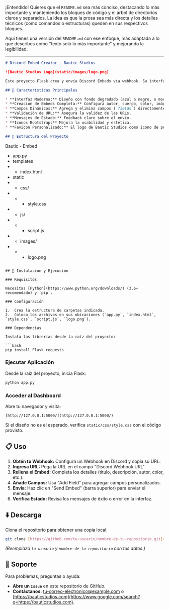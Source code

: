 ¡Entendido\! Quieres que el `README.md` sea más conciso, destacando lo más importante y manteniendo los bloques de código y el árbol de directorios claros y separados. La idea es que la prosa sea más directa y los detalles técnicos (como comandos o estructuras) queden en sus respectivos bloques.

Aquí tienes una versión del `README.md` con ese enfoque, más adaptada a lo que describes como "texto solo lo más importante" y mejorando la legibilidad.

-----

```markdown
# Discord Embed Creator - Bautic Studios

![Bautic Studios Logo](static/images/logo.png)

Este proyecto Flask crea y envía Discord Embeds vía webhook. Su interfaz es moderna y visualmente atractiva, inspirada en "OnlyPipe" y "Paysend link", con un fondo degradado vibrante, glassmorphism sutil y sin sombras.

## 🌟 Características Principales

* **Interfaz Moderna:** Diseño con fondo degradado (azul a negro, o morado oscuro a vibrante, similar a OnlyPipe), glassmorphism y estilo sin sombras.
* **Creación de Embeds Completa:** Configura autor, cuerpo, color, imágenes, pie de página y timestamp.
* **Campos Dinámicos:** Agrega y elimina campos (`fields`) directamente desde la interfaz.
* **Validación de URL:** Asegura la validez de las URLs.
* **Mensajes de Estado:** Feedback claro sobre el envío.
* **Iconos Bootstrap:** Mejora la usabilidad y estética.
* **Favicon Personalizado:** El logo de Bautic Studios como icono de pestaña.

## 📂 Estructura del Proyecto

```

Bautic - Embed
- app.py
- templates
- - index.html
- static
- - css/
- - - style.css
- - js/
- - - script.js
- - images/
- - - logo.png

````

## 🚀 Instalación y Ejecución

### Requisitos

Necesitas [Python](https://www.python.org/downloads/) (3.6+ recomendado) y `pip`.

### Configuración

1.  Crea la estructura de carpetas indicada.
2.  Coloca los archivos en sus ubicaciones (`app.py`, `index.html`, `style.css`, `script.js`, `logo.png`).

### Dependencias

Instala las librerías desde la raíz del proyecto:

```bash
pip install Flask requests
````

### Ejecutar Aplicación

Desde la raíz del proyecto, inicia Flask:

```bash
python app.py
```

### Acceder al Dashboard

Abre tu navegador y visita:

```
[http://127.0.0.1:5000/](http://127.0.0.1:5000/)
```

Si el diseño no es el esperado, verifica `static/css/style.css` con el código provisto.

## 📋 Uso

1.  **Obtén tu Webhook:** Configura un Webhook en Discord y copia su URL.
2.  **Ingresa URL:** Pega la URL en el campo "Discord Webhook URL".
3.  **Rellena el Embed:** Completa los detalles (título, descripción, autor, color, etc.).
4.  **Añade Campos:** Usa "Add Field" para agregar campos personalizados.
5.  **Envía:** Haz clic en "Send Embed" (barra superior) para enviar el mensaje.
6.  **Verifica Estado:** Revisa los mensajes de éxito o error en la interfaz.

## ⬇️ Descarga

Clona el repositorio para obtener una copia local:

```bash
git clone [https://github.com/tu-usuario/nombre-de-tu-repositorio.git](https://github.com/tu-usuario/nombre-de-tu-repositorio.git)
```

*(Reemplaza `tu-usuario` y `nombre-de-tu-repositorio` con tus datos.)*

## 🤝 Soporte

Para problemas, preguntas o ayuda:

  * **Abre un `Issue`** en este repositorio de GitHub.
  * **Contáctanos:** [tu-correo-electronico@example.com](mailto:tu-correo-electronico@example.com) o [https://bauticstudios.com](https://www.google.com/search?q=https://bauticstudios.com).

<!-- end list -->

```
```
